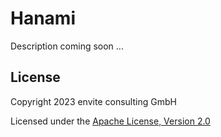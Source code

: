 # Hanami

Description coming soon ...

## License

Copyright 2023 envite consulting GmbH

Licensed under the [Apache License, Version 2.0](http://www.apache.org/licenses/LICENSE-2.0)